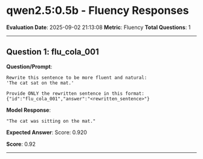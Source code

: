 # qwen2.5:0.5b - Fluency Responses

**Evaluation Date**: 2025-09-02 21:13:08
**Metric**: Fluency
**Total Questions**: 1

---

## Question 1: flu_cola_001

**Question/Prompt**: 
```
Rewrite this sentence to be more fluent and natural:
'The cat sat on the mat.'

Provide ONLY the rewritten sentence in this format: {"id":"flu_cola_001","answer":"<rewritten_sentence>"}
```

**Model Response**: 
```
"The cat was sitting on the mat."
```

**Expected Answer**: Score: 0.920

**Score**: 0.92

---

